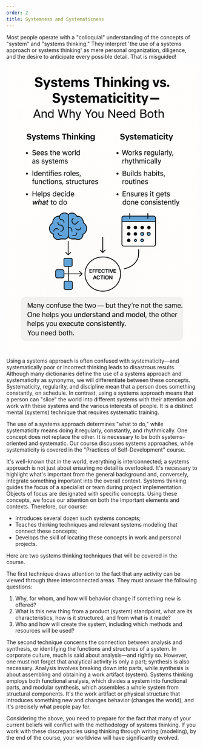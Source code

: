 ```yaml
---
order: 2
title: Systemness and Systematicness
---
```


Most people operate with a "colloquial" understanding of the concepts of "system" and "systems thinking." They interpret 'the use of a systems approach or systems thinking' as mere personal organization, diligence, and the desire to anticipate every possible detail. That is misguided!

![](./systemness-and-systematicness-0.png)

Using a systems approach is often confused with systematicity—and systematically poor or incorrect thinking leads to disastrous results. Although many dictionaries define the use of a systems approach and systematicity as synonyms, we will differentiate between these concepts. Systematicity, regularity, and discipline mean that a person does something constantly, on schedule. In contrast, using a systems approach means that a person can "slice" the world into different systems with their attention and work with these systems and the various interests of people. It is a distinct mental (systems) technique that requires systematic training.

The use of a systems approach determines "what to do," while systematicity means doing it regularly, constantly, and rhythmically. One concept does not replace the other. It is necessary to be both systems-oriented and systematic. Our course discusses systems approaches, while systematicity is covered in the "Practices of Self-Development" course.

It's well-known that in the world, everything is interconnected; a systems approach is not just about ensuring no detail is overlooked. It's necessary to highlight what's important from the general background and, conversely, integrate something important into the overall context. Systems thinking guides the focus of a specialist or team during project implementation. Objects of focus are designated with specific concepts. Using these concepts, we focus our attention on both the important elements and contexts. Therefore, our course:

* Introduces several dozen such systems concepts;
* Teaches thinking techniques and relevant systems modeling that connect these concepts;
* Develops the skill of locating these concepts in work and personal projects.

Here are two systems thinking techniques that will be covered in the course.

The first technique draws attention to the fact that any activity can be viewed through three interconnected areas. They must answer the following questions:

1. Why, for whom, and how will behavior change if something new is offered?
2. What is this new thing from a product (system) standpoint, what are its characteristics, how is it structured, and from what is it made?
3. Who and how will create the system, including which methods and resources will be used?

The second technique concerns the connection between analysis and synthesis, or identifying the functions and structures of a system. In corporate culture, much is said about analysis—and rightly so. However, one must not forget that analytical activity is only a part; synthesis is also necessary. Analysis involves breaking down into parts, while synthesis is about assembling and obtaining a work artifact (system). Systems thinking employs both functional analysis, which divides a system into functional parts, and modular synthesis, which assembles a whole system from structural components. It's the work artifact or physical structure that introduces something new and changes behavior (changes the world), and it's precisely what people pay for.

Considering the above, you need to prepare for the fact that many of your current beliefs will conflict with the methodology of systems thinking. If you work with these discrepancies using thinking through writing (modeling), by the end of the course, your worldview will have significantly evolved.